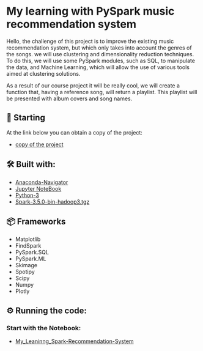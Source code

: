 # My learning with PySpark music recommendation system

Hello, the challenge of this project is to improve the existing music recommendation system, but which only takes into account the genres of the songs. we will use clustering and dimensionality reduction techniques. To do this, we will use some PySpark modules, such as SQL, to manipulate the data, and Machine Learning, which will allow the use of various tools aimed at clustering solutions.

As a result of our course project it will be really cool, we will create a function that, having a reference song, will return a playlist. This playlist will be presented with album covers and song names.

## 🚀 Starting

At the link below you can obtain a copy of the project:
* [copy of the project](https://github.com/OtnielGomes/Spark_Recommend_System-KMeans/archive/refs/heads/main.zip)

## 🛠️ Built with:

* [Anaconda-Navigator](https://www.anaconda.com/)
* [Jupyter NoteBook](https://jupyter.org/install)
* [Python-3](https://www.python.org/downloads/)
* [Spark-3.5.0-bin-hadoop3.tgz](https://www.apache.org/dyn/closer.lua/spark/spark-3.5.0/spark-3.5.0-bin-hadoop3.tgz)
## 📦 Frameworks  

* Matplotlib
* FindSpark
* PySpark.SQL
* PySpark.ML
* Skimage
* Spotipy
* Scipy
* Numpy
* Plotly

## ⚙️ Running the code:

### Start with the Notebook:
* [My_Leaninng_Spark-Recommendation-System](https://github.com/OtnielGomes/Spark_Recommend_System-KMeans/blob/main/My_Leaninng_Spark-Recommendation-System.ipynb)


